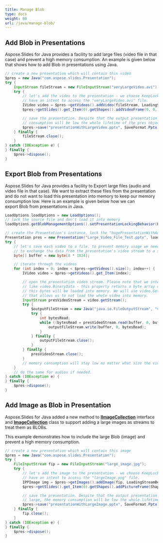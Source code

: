 ```yaml
---
title: Manage Blob
type: docs
weight: 80
url: /java/manage-blob/
---
```


## **Add Blob in Presentations**
Aspose.Slides for Java provides a facility to add large files (video file in that case) and prevent a high memory consumption. An example is given below that shows how to add Blob in presentations using Java.

```java
// create a new presentation which will contain this video
$pres = new Java("com.aspose.slides.Presentation");
try {
    InputStream fileStream = new FileInputStream("veryLargeVideo.avi");
    try {
        // let's add the video to the presentation - we choose KeepLocked behavior, because we not
        // have an intent to access the "veryLargeVideo.avi" file.
        IVideo video = $pres->getVideos().addVideo(fileStream, LoadingStreamBehavior.KeepLocked);
        $pres->getSlides().get_Item(0).getShapes().addVideoFrame(0, 0, 480, 270, video);

        // save the presentation. Despite that the output presentation will be very large, the memory
        // consumption will be low the whole lifetime of the pres object
        $pres->save("presentationWithLargeVideo.pptx", SaveFormat.Pptx);
    } finally {
        fileStream.close();
    }
} catch (IOException e) {
} finally {
    $pres->dispose();
}
```

## **Export Blob from Presentations**
Aspose.Slides for Java provides a facility to Export large files (audio and video file in that case). We want to extract these files from the presentation and do not want to load this presentation into memory to keep our memory consumption low. Here is an example is given below how we can export Blob from presentations in Java.

```java
LoadOptions loadOptions = new LoadOptions();
// lock the source file and don't load it into memory
loadOptions.getBlobManagementOptions().setPresentationLockingBehavior(PresentationLockingBehavior.KeepLocked);

// create the Presentation's instance, lock the "hugePresentationWithAudiosAndVideos.pptx" file.
Presentation pres = new Presentation("Large_Video_File_Test.pptx", loadOptions);
try {
    // let's save each video to a file. to prevent memory usage we need a buffer which will be used
    // to exchange tha data from the presentation's video stream to a stream for newly created video file.
    byte[] buffer = new byte[8 * 1024];

    // iterate through the videos
    for (int index = 0; index < $pres->getVideos().size(); index++) {
        IVideo video = $pres->getVideos().get_Item(index);

        // open the presentation video stream. Please note that we intentionally avoid accessing properties
        // like video.BinaryData - this property returns a byte array containing full video, and that means
        // this bytes will be loaded into memory. We will use video.GetStream, which will return Stream and
        // that allows us to not load the whole video into memory.
        InputStream presVideoStream = video.getStream();
        try {
            $outputFileStream = new Java("java.io.FileOutputStream", "video" + index + ".avi");
            try {
                int bytesRead;
                while ((bytesRead = presVideoStream.read(buffer, 0, buffer.length)) > 0) {
                    outputFileStream.write(buffer, 0, bytesRead);
                }
            } finally {
                outputFileStream.close();
            }
        } finally {
            presVideoStream.close();
        }
        // memory consumption will stay low no matter what size the videos or presentation is.
    }
    // do the same for audios if needed.
} catch (IOException e) {
} finally {
    $pres->dispose();
}
```

## **Add Image as Blob in Presentation**
Aspose.Slides for Java added a new method to [**IImageCollection**](https://apireference.aspose.com/java/slides/com.aspose.slides/IImageCollection) interface and [**ImageCollection**](https://apireference.aspose.com/java/slides/com.aspose.slides/ImageCollection) class to support adding a large images as streams to treat them as BLOBs.

This example demonstrates how to include the large Blob (image) and prevent a high memory consumption.

```java
// create a new presentation which will contain this image
$pres = new Java("com.aspose.slides.Presentation");
try {
    FileInputStream fip = new FileInputStream("large_image.jpg");
    try {
        // let's add the image to the presentation - we choose KeepLocked behavior, because we not
        // have an intent to access the "largeImage.png" file.
        IPPImage img = $pres->getImages().addImage(fip, LoadingStreamBehavior.KeepLocked);
        $pres->getSlides().get_Item(0).getShapes().addPictureFrame(ShapeType.Rectangle, 0, 0, 300, 200, img);

        // save the presentation. Despite that the output presentation will be
        // large, the memory consumption will be low the whole lifetime of the pres object
        $pres->save("presentationWithLargeImage.pptx", SaveFormat.Pptx);
    } finally {
        fip.close();
    }
} catch (IOException e) {
} finally {
    $pres->dispose();
}
```



